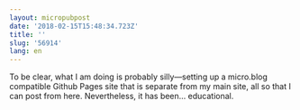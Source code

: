 ```yaml
---
layout: micropubpost
date: '2018-02-15T15:48:34.723Z'
title: ''
slug: '56914'
lang: en
---
```

To be clear, what I am doing is probably silly—setting up a micro.blog compatible Github Pages site that is separate from my main site, all so that I can post from here. Nevertheless, it has been… educational.
